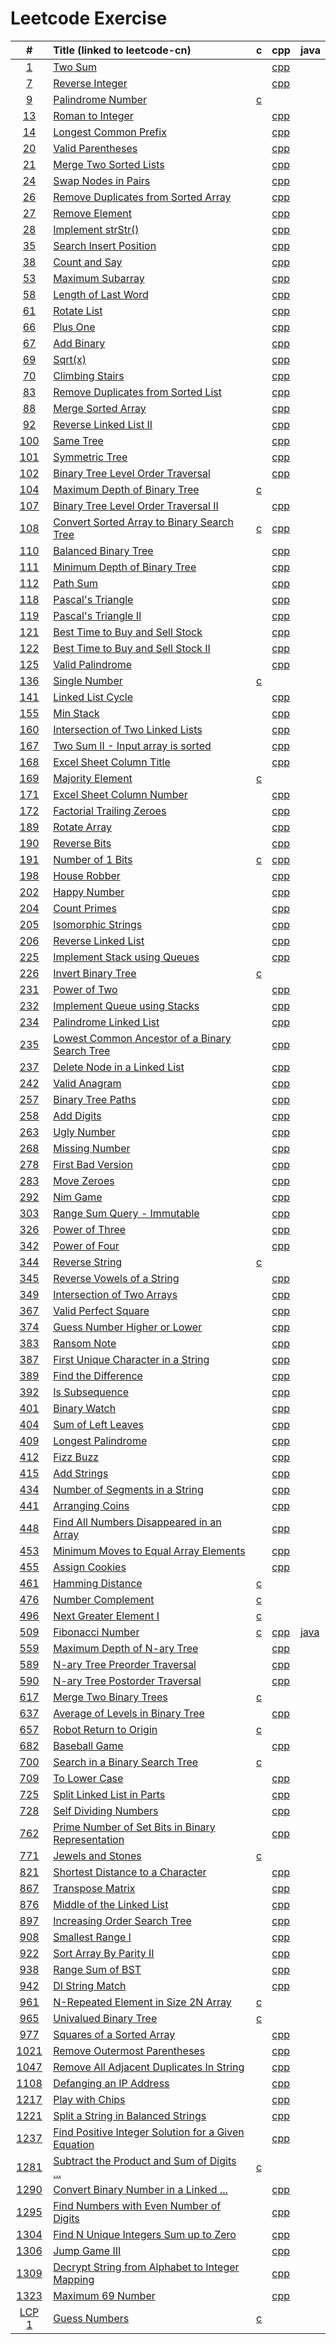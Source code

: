 # Leetcode Exercise

|                              #                               | Title (linked to leetcode-cn)                                | c                                                            | cpp                                                          | java                                        |
| :----------------------------------------------------------: | :----------------------------------------------------------- | ------------------------------------------------------------ | ------------------------------------------------------------ | ------------------------------------------- |
|                   [1](./src/0001-two-sum/)                   | [Two Sum](https://leetcode-cn.com/problems/two-sum/)         |                                                              | [cpp](./src/0001-two-sum/01.cpp)                             |                                             |
|               [7](./src/0007-reverse-integer/)               | [Reverse Integer](https://leetcode-cn.com/problems/reverse-integer/) |                                                              | [cpp](./src/0007-reverse-integer/01.cpp)                     |                                             |
|              [9](./src/0009-palindrome-number/)              | [Palindrome Number](https://leetcode-cn.com/problems/palindrome-number/) | [c](./src/0009-palindrome-number/01.c)                       |                                                              |                                             |
|              [13](./src/0013-roman-to-integer/)              | [Roman to Integer](https://leetcode-cn.com/problems/roman-to-integer/) |                                                              | [cpp](./src/0013-roman-to-integer/01.cpp)                    |                                             |
|           [14](./src/0014-longest-common-prefix/)            | [Longest Common Prefix](https://leetcode-cn.com/problems/longest-common-prefix/) |                                                              | [cpp](./src/0014-longest-common-prefix/01.cpp)               |                                             |
|             [20](./src/0020-valid-parentheses/)              | [ Valid Parentheses](https://leetcode-cn.com/problems/valid-parentheses) |                                                              | [cpp](./src/0020-valid-parentheses/01.cpp)                   |                                             |
|           [21](./src/0021-merge-two-sorted-lists)            | [Merge Two Sorted Lists](https://leetcode-cn.com/problems/merge-two-sorted-lists/) |                                                              | [cpp](./src/0021-merge-two-sorted-lists/01.cpp)              |                                             |
|            [24](./src/0024-swap-nodes-in-pairs/)             | [Swap Nodes in Pairs](https://leetcode-cn.com/problems/swap-nodes-in-pairs/) |                                                              | [cpp](./src/0024-swap-nodes-in-pairs/01.cpp)                 |                                             |
|    [26](./src/0026-remove-duplicates-from-sorted-array/)     | [Remove Duplicates from Sorted Array](https://leetcode-cn.com/problems/remove-duplicates-from-sorted-array/) |                                                              | [cpp](./src/0026-remove-duplicates-from-sorted-array/01.cpp) |                                             |
|               [27](./src/0027-remove-element/)               | [Remove Element](https://leetcode-cn.com/problems/remove-element/) |                                                              | [cpp](./src/0027-remove-element/01.cpp)                      |                                             |
|              [28](./src/0028-implement-strstr/)              | [Implement strStr()](https://leetcode-cn.com/problems/implement-strstr/) |                                                              | [cpp](./src/0028-implement-strstr/01.cpp)                    |                                             |
|           [35](./src/0035-search-insert-position/)           | [Search Insert Position](https://leetcode-cn.com/problems/search-insert-position/) |                                                              | [cpp](./src/0035-search-insert-position/01.cpp)              |                                             |
|               [38](./src/0038-count-and-say/)                | [Count and Say](https://leetcode-cn.com/problems/count-and-say/) |                                                              | [cpp](./src/0038-count-and-say/01.cpp)                       |                                             |
|              [53](./src/0053-maximum-subarray/)              | [Maximum Subarray](https://leetcode-cn.com/problems/maximum-subarray/) |                                                              | [cpp](./src/0053-maximum-subarray/01.cpp)                    |                                             |
|            [58](./src/0058-length-of-last-word/)             | [Length of Last Word](https://leetcode-cn.com/problems/length-of-last-word/) |                                                              | [cpp](./src/0058-length-of-last-word/01.cpp)                 |                                             |
|                [61](./src/0061-rotate-list/)                 | [Rotate List](https://leetcode-cn.com/problems/rotate-list/) |                                                              | [cpp](./src/0061-rotate-list/01.cpp)                         |                                             |
|                  [66](./src/0066-plus-one/)                  | [Plus One](https://leetcode-cn.com/problems/plus-one/)       |                                                              | [cpp](./src/0066-plus-one/01.cpp)                            |                                             |
|                 [67](./src/0067-add-binary/)                 | [Add Binary](https://leetcode-cn.com/problems/add-binary/)   |                                                              | [cpp](./src/0067-add-binary/01.cpp)                          |                                             |
|              [69](./src/0069-sqrtx0069-sqrtx/)               | [Sqrt(x)](https://leetcode-cn.com/problems/sqrtx/)           |                                                              | [cpp](./src/[69](./src/0069-sqrtx0069-sqrtx))                |                                             |
|              [70](./src/0070-climbing-stairs/)               | [Climbing Stairs](https://leetcode-cn.com/problems/climbing-stairs) |                                                              | [cpp](./src/0070-climbing-stairs/01.cpp)                     |                                             |
|     [83](./src/0083-remove-duplicates-from-sorted-list/)     | [Remove Duplicates from Sorted List](https://leetcode-cn.com/problems/remove-duplicates-from-sorted-list/) |                                                              | [cpp](./src/0083-remove-duplicates-from-sorted-list/01.cpp)  |                                             |
|             [88](./src/0088-merge-sorted-array/)             | [Merge Sorted Array](https://leetcode-cn.com/problems/merge-sorted-array) |                                                              | [cpp](./src/0088-merge-sorted-array/01.cpp)                  |                                             |
|           [92](./src/0092-reverse-linked-list-ii)            | [Reverse Linked List II](https://leetcode-cn.com/problems/reverse-linked-list-ii/) |                                                              | [cpp](./src/0092-reverse-linked-list-ii/01.cpp)              |                                             |
|                 [100](./src/0100-same-tree/)                 | [Same Tree](https://leetcode-cn.com/problems/same-tree/)     |                                                              | [cpp](./src/0100-same-tree/01.cpp)                           |                                             |
|              [101](./src/0101-symmetric-tree/)               | [Symmetric Tree](https://leetcode-cn.com/problems/symmetric-tree/) |                                                              | [cpp](./src/0101-symmetric-tree/01.cpp)                      |                                             |
|     [102](./src/0102-binary-tree-level-order-traversal/)     | [Binary Tree Level Order Traversal](https://leetcode-cn.com/problems/binary-tree-level-order-traversal/) |                                                              | [cpp](./src/0102-binary-tree-level-order-traversal/01.cpp)   |                                             |
|       [104](./src/0104-maximum-depth-of-binary-tree/)        | [Maximum Depth of Binary Tree](https://leetcode-cn.com/problems/maximum-depth-of-binary-tree/) | [c](./src/0104-maximum-depth-of-binary-tree/01.c)            |                                                              |                                             |
|   [107](./src/0107-binary-tree-level-order-traversal-ii/)    | [Binary Tree Level Order Traversal II](https://leetcode-cn.com/problems/binary-tree-level-order-traversal-ii/) |                                                              | [cpp](./src/0107-binary-tree-level-order-traversal-ii/01.cpp) |                                             |
| [108](./src/0108-convert-sorted-array-to-binary-search-tree/) | [Convert Sorted Array to Binary Search Tree](https://leetcode-cn.com/problems/convert-sorted-array-to-binary-search-tree/) | [c](./src/0108-convert-sorted-array-to-binary-search-tree/02.c) | [cpp](./src/0108-convert-sorted-array-to-binary-search-tree/01.cpp) |                                             |
|           [110](./src/0110-balanced-binary-tree/)            | [Balanced Binary Tree](https://leetcode-cn.com/problems/balanced-binary-tree/) |                                                              | [cpp](./src/0110-balanced-binary-tree/01.cpp)                |                                             |
|       [111](./src/0111-minimum-depth-of-binary-tree/)        | [Minimum Depth of Binary Tree](https://leetcode-cn.com/problems/minimum-depth-of-binary-tree/) |                                                              | [cpp](./src/0111-minimum-depth-of-binary-tree/01.cpp)        |                                             |
|                 [112](./src/0112-path-sum/)                  | [Path Sum](https://leetcode-cn.com/problems/path-sum/)       |                                                              | [cpp](./src/0112-path-sum/01.cpp)                            |                                             |
|             [118](./src/0118-pascals-triangle/)              | [Pascal's Triangle](https://leetcode-cn.com/problems/pascals-triangle/) |                                                              | [cpp](./src/0118-pascals-triangle/01.cpp)                    |                                             |
|            [119](./src/0119-pascals-triangle-ii/)            | [Pascal's Triangle II](https://leetcode-cn.com/problems/pascals-triangle-ii/) |                                                              | [cpp](./src/0119-pascals-triangle-ii/01.cpp)                 |                                             |
|      [121](./src/0121-best-time-to-buy-and-sell-stock/)      | [Best Time to Buy and Sell Stock](https://leetcode-cn.com/problems/best-time-to-buy-and-sell-stock/) |                                                              | [cpp](./src/0121-best-time-to-buy-and-sell-stock/01.cpp)     |                                             |
|    [122](./src/0122-best-time-to-buy-and-sell-stock-ii/)     | [Best Time to Buy and Sell Stock II](https://leetcode-cn.com/problems/best-time-to-buy-and-sell-stock-ii/) |                                                              | [cpp](./src/0122-best-time-to-buy-and-sell-stock-ii/01.cpp)  |                                             |
|             [125](./src/0125-valid-palindrome/)              | [Valid Palindrome](https://leetcode-cn.com/problems/valid-palindrome/) |                                                              | [cpp](./src/0125-valid-palindrome/01.cpp)                    |                                             |
|               [136](./src/0136-single-number/)               | [Single Number](https://leetcode-cn.com/problems/single-number) | [c](./src/0136-single-number/01.c)                           |                                                              |                                             |
|             [141](./src/0141-linked-list-cycle/)             | [Linked List Cycle](https://leetcode-cn.com/problems/linked-list-cycle/) |                                                              | [cpp](./src/0141-linked-list-cycle/01.cpp)                   |                                             |
|                 [155](./src/0155-min-stack/)                 | [Min Stack](https://leetcode-cn.com/problems/min-stack)      |                                                              | [cpp](./src/0155-min-stack/01.cpp)                           |                                             |
|     [160](./src/0160-intersection-of-two-linked-lists/)      | [Intersection of Two Linked Lists](https://leetcode-cn.com/problems/intersection-of-two-linked-lists/) |                                                              | [cpp](./src/0160-intersection-of-two-linked-lists/01.cpp)    |                                             |
|     [167](./src/0167-two-sum-ii-input-array-is-sorted/)      | [Two Sum II - Input array is sorted](https://leetcode-cn.com/problems/two-sum-ii-input-array-is-sorted/) |                                                              | [cpp](./src/0167-two-sum-ii-input-array-is-sorted/01.cpp)    |                                             |
|         [168](./src/0168-excel-sheet-column-title/)          | [Excel Sheet Column Title](https://leetcode-cn.com/problems/excel-sheet-column-title/) |                                                              | [cpp](./src/0168-excel-sheet-column-title/01.cpp)            |                                             |
|             [169](./src/0169-majority-element/)              | [Majority Element](https://leetcode-cn.com/problems/majority-element/) | [c](./src/0169-majority-element/01.c)                        |                                                              |                                             |
|         [171](./src/0171-excel-sheet-column-number/)         | [Excel Sheet Column Number](https://leetcode-cn.com/problems/excel-sheet-column-number/) |                                                              | [cpp](./src/0171-excel-sheet-column-number/01.cpp)           |                                             |
|         [172](./src/0172-factorial-trailing-zeroes/)         | [Factorial Trailing Zeroes](https://leetcode-cn.com/problems/factorial-trailing-zeroes/) |                                                              | [cpp](./src/0172-factorial-trailing-zeroes/)                 |                                             |
|               [189](./src/0189-rotate-array/)                | [Rotate Array](https://leetcode-cn.com/problems/rotate-array/) |                                                              | [cpp](./src/0189-rotate-array/01.cpp)                        |                                             |
|               [190](./src/0190-reverse-bits/)                | [Reverse Bits](https://leetcode-cn.com/problems/reverse-bits/) |                                                              | [cpp](./src/0190-reverse-bits/01.cpp)                        |                                             |
|             [191](./src/0191-number-of-1-bits/)              | [Number of 1 Bits](https://leetcode-cn.com/problems/number-of-1-bits) | [c](./src/0191-number-of-1-bits/02.c)                        | [cpp](./src/0191-number-of-1-bits/01.cpp)                    |                                             |
|               [198](./src/0198-house-robber/)                | [House Robber](https://leetcode-cn.com/problems/house-robber/) |                                                              | [cpp](./src/0198-house-robber/01.cpp)                        |                                             |
|               [202](./src/0202-happy-number/)                | [Happy Number](https://leetcode-cn.com/problems/happy-number/) |                                                              | [cpp](./src/0202-happy-number/01.cpp)                        |                                             |
|               [204](./src/0204-count-primes/)                | [Count Primes](https://leetcode-cn.com/problems/count-primes/) |                                                              | [cpp](./src/0204-count-primes/02.cpp)                        |                                             |
|                        [205](./src/)                         | [Isomorphic Strings](https://leetcode-cn.com/problems/isomorphic-strings/) |                                                              | [cpp](./src/0202-happy-number/01.cpp)                        |                                             |
|            [206](./src/0206-reverse-linked-list)             | [Reverse Linked List](https://leetcode-cn.com/problems/reverse-linked-list/) |                                                              | [cpp](./src/0206-reverse-linked-list/01.cpp)                 |                                             |
|       [225](./src/0225-implement-stack-using-queues/)        | [ Implement Stack using Queues](https://leetcode-cn.com/problems/implement-stack-using-queues) |                                                              | [cpp](./src/0225-implement-stack-using-queues/01.cpp)        |                                             |
|             [226](./src/0226-invert-binary-tree)             | [Invert Binary Tree](https://leetcode-cn.com/problems/invert-binary-tree/) | [c](./src/0226-invert-binary-tree/01.c)                      |                                                              |                                             |
|               [231](./src/0231-power-of-two/)                | [Power of Two](https://leetcode-cn.com/problems/power-of-two/) |                                                              | [cpp](./src/0231-power-of-two/01.cpp)                        |                                             |
|       [232](./src/0232-implement-queue-using-stacks/)        | [Implement Queue using Stacks](https://leetcode-cn.com/problems/implement-queue-using-stacks) |                                                              | [cpp](./src/0232-implement-queue-using-stacks/01.cpp)        |                                             |
|          [234](./src/0234-palindrome-linked-list/)           | [Palindrome Linked List](https://leetcode-cn.com/problems/palindrome-linked-list/) |                                                              | [cpp](./src/0234-palindrome-linked-list/01.cpp)              |                                             |
| [235](./src/0235-lowest-common-ancestor-of-a-binary-search-tree/) | [Lowest Common Ancestor of a Binary Search Tree](https://leetcode-cn.com/problems/lowest-common-ancestor-of-a-binary-search-tree/) |                                                              | [cpp](./src/0235-lowest-common-ancestor-of-a-binary-search-tree/01.cpp) |                                             |
|       [237](./src/0237-delete-node-in-a-linked-list/)        | [Delete Node in a Linked List](https://leetcode-cn.com/problems/delete-node-in-a-linked-list/) |                                                              | [cpp](./src/0237-delete-node-in-a-linked-list/01.cpp)        |                                             |
|               [242](./src/0242-valid-anagram/)               | [Valid Anagram](https://leetcode-cn.com/problems/valid-anagram/) |                                                              | [cpp](./src/0242-valid-anagram/01.cpp)                       |                                             |
|             [257](./src/0257-binary-tree-paths/)             | [Binary Tree Paths](https://leetcode-cn.com/problems/binary-tree-paths/) |                                                              | [cpp](./src/0257-binary-tree-paths/01.cpp)                   |                                             |
|                 [258](./src/0258-add-digit/)                 | [Add Digits](https://leetcode-cn.com/problems/add-digits/)   |                                                              | [cpp](./src/0258-add-digit/01.cpp)                           |                                             |
|                [263](./src/0263-ugly-number/)                | [Ugly Number](https://leetcode-cn.com/problems/ugly-number/) |                                                              | [cpp](./src/0263-ugly-number/01.cpp)                         |                                             |
|              [268](./src/0268-missing-number/)               | [Missing Number](https://leetcode-cn.com/problems/missing-number/) |                                                              | [cpp](./src/0268-missing-number/01.cpp)                      |                                             |
|             [278](./src/0278-first-bad-version/)             | [First Bad Version](https://leetcode-cn.com/problems/first-bad-version/) |                                                              | [cpp](./src/0278-first-bad-version/01.cpp)                   |                                             |
|                [283](./src/0283-move-zeroes/)                | [Move Zeroes](https://leetcode-cn.com/problems/move-zeroes/) |                                                              | [cpp](./src/0283-move-zeroes/01.cpp)                         |                                             |
|                 [292](./src/0292-nim-game/)                  | [Nim Game](https://leetcode-cn.com/problems/nim-game/)       |                                                              | [cpp](./src/0292-nim-game/01.cpp)                            |                                             |
|         [303](./src/0303-range-sum-query-immutable/)         | [Range Sum Query - Immutable](https://leetcode-cn.com/problems/range-sum-query-immutable/) |                                                              | [cpp](./src/0303-range-sum-query-immutable/02.cpp)           |                                             |
|              [326](./src/0326-power-of-three/)               | [Power of Three](https://leetcode-cn.com/problems/power-of-three/) |                                                              | [cpp](./src/0326-power-of-three/01.cpp)                      |                                             |
|               [342](./src/0342-power-of-four/)               | [Power of Four](https://leetcode-cn.com/problems/power-of-four/) |                                                              | [cpp](./src/0342-power-of-four/01.cpp)                       |                                             |
|              [344](./src/0344-reverse-string/)               | [Reverse String](https://leetcode-cn.com/problems/reverse-string/) | [c](./src/0344-reverse-string/01.c)                          |                                                              |                                             |
|        [345](./src/0345-reverse-vowels-of-a-string/)         | [Reverse Vowels of a String](https://leetcode-cn.com/problems/reverse-vowels-of-a-string/) |                                                              | [cpp](./src/0345-reverse-vowels-of-a-string/01.cpp)          |                                             |
|         [349](./src/0349-intersection-of-two-arrays)         | [Intersection of Two Arrays](https://leetcode-cn.com/problems/intersection-of-two-arrays/) |                                                              | [cpp](./src/0349-intersection-of-two-arrays/01.cpp)          |                                             |
|           [367](./src/0367-valid-perfect-square/)            | [Valid Perfect Square](https://leetcode-cn.com/problems/valid-perfect-square/) |                                                              | [cpp](./src/0367-valid-perfect-square/01.cpp)                |                                             |
|       [374](./src/0374-guess-number-higher-or-lower/)        | [Guess Number Higher or Lower](https://leetcode-cn.com/problems/guess-number-higher-or-lower/) |                                                              | [cpp](./src/0374-guess-number-higher-or-lower/01.cpp)        |                                             |
|                [383](./src/0383-ransom-note/)                | [Ransom Note](https://leetcode-cn.com/problems/ransom-note/) |                                                              | [cpp](./src/0383-ransom-note/01.cpp)                         |                                             |
|    [387](./src/0387-first-unique-character-in-a-string/)     | [First Unique Character in a String](https://leetcode-cn.com/problems/first-unique-character-in-a-string/) |                                                              | [cpp](./src/0387-first-unique-character-in-a-string/01.cpp)  |                                             |
|            [389](./src/0389-find-the-difference/)            | [Find the Difference](https://leetcode-cn.com/problems/find-the-difference/) |                                                              | [cpp](./src/0389-find-the-difference/01.cpp)                 |                                             |
|              [392](./src/0392-is-subsequence/)               | [Is Subsequence](https://leetcode-cn.com/problems/is-subsequence/) |                                                              | [cpp](./src/0392-is-subsequence/01.cpp)                      |                                             |
|               [401](./src/0401-binary-watch/)                | [Binary Watch](https://leetcode-cn.com/problems/binary-watch/) |                                                              | [cpp](./src/0401-binary-watch/01.cpp)                        |                                             |
|            [404](./src/0404-sum-of-left-leaves/)             | [Sum of Left Leaves](https://leetcode-cn.com/problems/sum-of-left-leaves/) |                                                              | [cpp](./src/0404-sum-of-left-leaves/01.cpp)                  |                                             |
|            [409](./src/0409-longest-palindrome/)             | [Longest Palindrome](https://leetcode-cn.com/problems/longest-palindrome) |                                                              | [cpp](./src/0409-longest-palindrome/01.cpp)                  |                                             |
|                 [412](./src/0412-fizz-buzz/)                 | [Fizz Buzz](https://leetcode-cn.com/problems/fizz-buzz/)     |                                                              | [cpp](./src/0412-fizz-buzz/01.cpp)                           |                                             |
|                [415](./src/0415-add-strings/)                | [Add Strings](https://leetcode-cn.com/problems/add-strings/) |                                                              | [cpp](./src/0415-add-strings/01.cpp)                         |                                             |
|      [434](./src/0434-number-of-segments-in-a-string/)       | [Number of Segments in a String](https://leetcode-cn.com/problems/number-of-segments-in-a-string/) |                                                              | [cpp](./src/0434-number-of-segments-in-a-string/01.cpp)      |                                             |
|              [441](./src/0441-arranging-coins/)              | [Arranging Coins](https://leetcode-cn.com/problems/arranging-coins/) |                                                              | [cpp](./src/0441-arranging-coins/01.cpp)                     |                                             |
| [448](./src/0448-find-all-numbers-disappeared-in-an-array/)  | [Find All Numbers Disappeared in an Array](https://leetcode-cn.com/problems/find-all-numbers-disappeared-in-an-array/) |                                                              | [cpp](./src/0448-find-all-numbers-disappeared-in-an-array/01.cpp) |                                             |
|   [453](./src/0453-minimum-moves-to-equal-array-elements/)   | [Minimum Moves to Equal Array Elements](https://leetcode-cn.com/problems/minimum-moves-to-equal-array-elements/) |                                                              | [cpp](./src/0453-minimum-moves-to-equal-array-elements/01.cpp) |                                             |
|              [455](./src/0455-assign-cookies/)               | [Assign Cookies](https://leetcode-cn.com/problems/assign-cookies/) |                                                              | [cpp](./src/0455-assign-cookies/01.cpp)                      |                                             |
|             [461](./src/0461-hamming-distance/)              | [Hamming Distance](https://leetcode-cn.com/problems/hamming-distance/) | [c](./src/0461-hamming-distance/01.c)                        |                                                              |                                             |
|             [476](./src/0476-number-complement/)             | [Number Complement](https://leetcode-cn.com/problems/number-complement/) | [c](./src/0476-number-complement/01.c)                       |                                                              |                                             |
|              [496](./src/0496-next-great-numb/)              | [Next Greater Element I](https://leetcode-cn.com/problems/next-greater-element-i) | [c](./src/0496-next-great-numb/02.c)                         |                                                              |                                             |
|             [509](./src/0509-fibonacci-number/)              | [Fibonacci Number](https://leetcode-cn.com/problems/fibonacci-number) | [c](./src/0509-fibonacci-number/01.c)                        | [cpp](./src/0509-fibonacci-number/02.cpp)                    | [java](./src/0509-fibonacci-number/03.java) |
|        [559](./src/0559-maximum-depth-of-n-ary-tree/)        | [Maximum Depth of N-ary Tree](https://leetcode-cn.com/problems/maximum-depth-of-n-ary-tree/) |                                                              | [cpp](./src/0559-maximum-depth-of-n-ary-tree/01.cpp)         |                                             |
|       [589](./src/0589-n-ary-tree-preorder-traversal/)       | [N-ary Tree Preorder Traversal](https://leetcode-cn.com/problems/n-ary-tree-preorder-traversal/) |                                                              | [cpp](./src/0589-n-ary-tree-preorder-traversal/01.cpp)       |                                             |
|      [590](./src/0590-n-ary-tree-postorder-traversal/)       | [N-ary Tree Postorder Traversal](https://leetcode-cn.com/problems/n-ary-tree-postorder-traversal/) |                                                              | [cpp](./src/0590-n-ary-tree-postorder-traversal/01.cpp)      |                                             |
|          [617](./src/0617-merge-two-binary-trees/)           | [Merge Two Binary Trees](https://leetcode-cn.com/problems/merge-two-binary-trees/) | [c](./src/0617-merge-two-binary-trees/01.c)                  |                                                              |                                             |
|     [637](./src/0637-average-of-levels-in-binary-tree/)      | [Average of Levels in Binary Tree](https://leetcode-cn.com/problems/average-of-levels-in-binary-tree/) |                                                              | [cpp](./src/0637-average-of-levels-in-binary-tree/01.cpp)    |                                             |
|          [657](./src/0657-robot-return-to-origin/)           | [Robot Return to Origin](https://leetcode-cn.com/problems/robot-return-to-origin/) | [c](./src/0657-robot-return-to-origin/01.c)                  |                                                              |                                             |
|               [682](./src/0682-baseball-game/)               | [ Baseball Game](https://leetcode-cn.com/problems/baseball-game) |                                                              | [cpp](./src/0682-baseball-game/01.cpp)                       |                                             |
|      [700](./src/0700-search-in-a-binary-search-tree/)       | [Search in a Binary Search Tree](https://leetcode-cn.com/problems/search-in-a-binary-search-tree/) | [c](./src/0700-search-in-a-binary-search-tree/01.c)          |                                                              |                                             |
|               [709](./src/0709-to-lower-case/)               | [To Lower Case](https://leetcode-cn.com/problems/to-lower-case/) |                                                              | [cpp](./src/0709-to-lower-case/01.cpp)                       |                                             |
|        [725](./src/0725-split-linked-list-in-parts/)         | [Split Linked List in Parts](https://leetcode-cn.com/problems/split-linked-list-in-parts/) |                                                              | [cpp](./src/0725-split-linked-list-in-parts/01.cpp)          |                                             |
|           [728](./src/0728-self-dividing-numbers/)           | [Self Dividing Numbers](https://leetcode-cn.com/problems/self-dividing-numbers/) |                                                              | [cpp](./src/0728-self-dividing-numbers/01.cpp)               |                                             |
| [762](./src/0762-prime-number-of-set-bits-in-binary-representation/) | [Prime Number of Set Bits in Binary Representation](https://leetcode-cn.com/problems/prime-number-of-set-bits-in-binary-representation/) |                                                              | [cpp](./src/0762-prime-number-of-set-bits-in-binary-representation/01.cpp) |                                             |
|             [771](./src/0771-jewels-and-stones/)             | [Jewels and Stones](https://leetcode-cn.com/problems/jewels-and-stones/) | [c](./src/0771-jewels-and-stones/01.c)                       |                                                              |                                             |
|     [821](./src/0821-shortest-distance-to-a-character/)      | [Shortest Distance to a Character](https://leetcode-cn.com/problems/shortest-distance-to-a-character/) |                                                              | [cpp](./src/0821-shortest-distance-to-a-character/01.cpp)    |                                             |
|               [867](./0867-transpose-matrix/)                | [Transpose Matrix](https://leetcode-cn.com/problems/transpose-matrix/) |                                                              | [cpp](./src/0867-transpose-matrix/01.cpp)                    |                                             |
|         [876](./src/0876-middle-of-the-linked-list/)         | [Middle of the Linked List](https://leetcode-cn.com/problems/middle-of-the-linked-list/) |                                                              | [cpp](./src/0876-middle-of-the-linked-list/01.cpp)           |                                             |
|       [897](./src/0897-increasing-order-search-tree/)        | [Increasing Order Search Tree](https://leetcode-cn.com/problems/increasing-order-search-tree/) |                                                              | [cpp](./src/0897-increasing-order-search-tree/01.cpp)        |                                             |
|             [908](./src/0908-smallest-range-i/)              | [Smallest Range I](https://leetcode-cn.com/problems/smallest-range-i/) |                                                              | [cpp](./src/0908-smallest-range-i/01.cpp)                    |                                             |
|          [922](./src/0922-sort-array-by-parity-ii/)          | [Sort Array By Parity II](https://leetcode-cn.com/problems/sort-array-by-parity-ii/) |                                                              | [cpp](./src/0922-sort-array-by-parity-ii/01.cpp)             |                                             |
|             [938](./src/0938-range-sum-of-bst/)              | [Range Sum of BST](https://leetcode-cn.com/problems/range-sum-of-bst/) |                                                              | [cpp](./src/0938-range-sum-of-bst/01.cpp)                    |                                             |
|              [942](./src/0942-di-string-match/)              | [DI String Match](https://leetcode-cn.com/problems/di-string-match/) |                                                              | [cpp](./src/0942-di-string-match/01.cpp)                     |                                             |
|    [961](./src/0961-n-repeated-element-in-size-2n-array/)    | [N-Repeated Element in Size 2N Array](https://leetcode-cn.com/problems/n-repeated-element-in-size-2n-array) | [c](./src/0961-n-repeated-element-in-size-2n-array/01.c)     |                                                              |                                             |
|           [965](./src/0965-univalued-binary-tree/)           | [Univalued Binary Tree](https://leetcode-cn.com/problems/univalued-binary-tree/) | [c](./src/0965-univalued-binary-tree/01.c)                   |                                                              |                                             |
|         [977](./src/0977-squares-of-a-sorted-array/)         | [Squares of a Sorted Array](https://leetcode-cn.com/problems/squares-of-a-sorted-array/) |                                                              | [cpp](./src/0977-squares-of-a-sorted-array/01.cpp)           |                                             |
|       [1021](./src/1021-remove-outermost-parentheses/)       | [ Remove Outermost Parentheses](https://leetcode-cn.com/problems/remove-outermost-parentheses) |                                                              | [cpp](./src/1021-remove-outermost-parentheses/01.cpp)        |                                             |
| [1047](./src/1047-remove-all-adjacent-duplicates-in-string/) | [Remove All Adjacent Duplicates In String](https://leetcode-cn.com/problems/remove-all-adjacent-duplicates-in-string) |                                                              | [cpp](./src/1047-remove-all-adjacent-duplicates-in-string/01.cpp) |                                             |
|          [1108](./src/1108-defanging-an-ip-address)          | [Defanging an IP Address](https://leetcode-cn.com/problems/defanging-an-ip-address/) |                                                              | [cpp](./src/1108-defanging-an-ip-address/01.cpp)             |                                             |
|             [1217](./src/1217-play-with-chips/)              | [Play with Chips](https://leetcode-cn.com/problems/play-with-chips/) |                                                              | [cpp](./src/1217-play-with-chips/01.cpp)                     |                                             |
|    [1221](./src/1221-split-a-string-in-balanced-strings/)    | [Split a String in Balanced Strings](https://leetcode-cn.com/problems/split-a-string-in-balanced-strings/) |                                                              | [cpp](./src/1221-split-a-string-in-balanced-strings/01.cpp)  |                                             |
| [1237](./src/1237-find-positive-integer-solution-for-a-given-equation/) | [Find Positive Integer Solution for a Given Equation](https://leetcode-cn.com/problems/find-positive-integer-solution-for-a-given-equation/) |                                                              | [cpp](./src/1237-find-positive-integer-solution-for-a-given-equation/01.cpp) |                                             |
| [1281](./src/1281-subtract-the-product-and-sum-of-digits-of-an-integer/) | [Subtract the Product and Sum of Digits ...](https://leetcode-cn.com/problems/subtract-the-product-and-sum-of-digits-of-an-integer/) | [c](./src/1281-subtract-the-product-and-sum-of-digits-of-an-integer/01.c) |                                                              |                                             |
| [1290](./src/1290-convert-binary-number-in-a-linked-list-to-integer/) | [Convert Binary Number in a Linked ...](https://leetcode-cn.com/problems/convert-binary-number-in-a-linked-list-to-integer/) |                                                              | [cpp](./src/1290-convert-binary-number-in-a-linked-list-to-integer/01.cpp) |                                             |
| [1295](./src/1295-find-numbers-with-even-number-of-digits/)  | [Find Numbers with Even Number of Digits](https://leetcode-cn.com/problems/find-numbers-with-even-number-of-digits/) |                                                              | [cpp](./sr/c/1295-find-numbers-with-even-number-of-digits)   |                                             |
|  [1304](./src/1304-find-n-unique-integers-sum-up-to-zero/)   | [Find N Unique Integers Sum up to Zero](https://leetcode-cn.com/problems/find-n-unique-integers-sum-up-to-zero/) |                                                              | [cpp](./src/1304-find-n-unique-integers-sum-up-to-zero/01.cpp) |                                             |
|              [1306](./src/1306-jump-game-iii/)               | [Jump Game III](https://leetcode-cn.com/problems/jump-game-iii/) |                                                              | [cpp](./src/1306-jump-game-iii/01.cpp)                       |                                             |
| [1309](./src/1309-decrypt-string-from-alphabet-to-integer-mapping/) | [Decrypt String from Alphabet to Integer Mapping](https://leetcode-cn.com/problems/decrypt-string-from-alphabet-to-integer-mapping/) |                                                              | [cpp](./src/1309-decrypt-string-from-alphabet-to-integer-mapping/01.cpp) |                                             |
|            [1323](./src/1323-maximum-69-number/)             | [Maximum 69 Number](https://leetcode-cn.com/problems/maximum-69-number/) |                                                              | [cpp](./src/1323-maximum-69-number/01.cpp)                   |                                             |
|             [LCP 1](./src/lcp-01-guess-numbers/)             | [Guess Numbers](https://leetcode-cn.com/problems/guess-numbers/) | [c](./src/lcp-01-guess-numbers/01.c)                         |                                                              |                                             |

